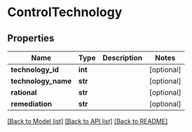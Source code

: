 # ControlTechnology

## Properties
Name | Type | Description | Notes
------------ | ------------- | ------------- | -------------
**technology_id** | **int** |  | [optional] 
**technology_name** | **str** |  | [optional] 
**rational** | **str** |  | [optional] 
**remediation** | **str** |  | [optional] 

[[Back to Model list]](../README.md#documentation-for-models) [[Back to API list]](../README.md#documentation-for-api-endpoints) [[Back to README]](../README.md)

